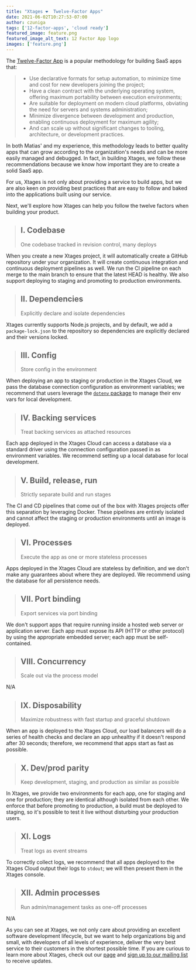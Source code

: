```yaml
---
title: "Xtages ❤️  Twelve-Factor Apps"
date: 2021-06-02T10:27:53-07:00
author: czuniga
tags: ['12-factor-apps', 'cloud ready']
featured_image: feature.png
featured_image_alt_text: 12 Factor App logo
images: ['feature.png']
---
```


The [Twelve-Factor App](https://12factor.net/) is a popular methodology for building SaaS apps that:

> * Use declarative formats for setup automation, to minimize time and cost for new developers joining the project;
> * Have a clean contract with the underlying operating system, offering maximum portability between execution environments;
> * Are suitable for deployment on modern cloud platforms, obviating the need for servers and systems administration;
> * Minimize divergence between development and production, enabling continuous deployment for maximum agility;
> * And can scale up without significant changes to tooling, architecture, or development practices.

In both Matias' and my experience, this methodology leads to better quality apps that can grow according to the organization's needs and can be more easily managed and debugged. In fact, in building Xtages, we follow these recommendations because we know how important they are to create a solid SaaS app.

For us, Xtages is not only about providing a service to build apps, but we are also keen on providing best practices that are easy to follow and baked into the applications built using our service.

Next, we'll explore how Xtages can help you follow the twelve factors when building your product.

> ## I. Codebase
>
> One codebase tracked in revision control, many deploys

When you create a new Xtages project, it will automatically create a GitHub repository under your organization. It will create continuous integration and continuous deployment pipelines as well. We run the CI pipeline on each merge to the main branch to ensure that the latest HEAD is healthy. We also support deploying to staging and promoting to production environments.

> ## II. Dependencies
>
> Explicitly declare and isolate dependencies

Xtages currently supports Node.js projects, and by default, we add a `package-lock.json` to the repository so dependencies are explicitly declared and their versions locked.

> ## III. Config
>
> Store config in the environment

When deploying an app to staging or production in the Xtages Cloud, we pass the database connection configuration as environment variables; we recommend that users leverage the [`dotenv` package](https://www.npmjs.com/package/dotenv) to manage their env vars for local development.

> ## IV. Backing services
>
> Treat backing services as attached resources

Each app deployed in the Xtages Cloud can access a database via a standard driver using the connection configuration passed in as environment variables. We recommend setting up a local database for local development.

> ## V. Build, release, run
>
> Strictly separate build and run stages

The CI and CD pipelines that come out of the box with Xtages projects offer this separation by leveraging Docker. These pipelines are entirely isolated and cannot affect the staging or production environments until an image is deployed.

> ## VI. Processes
>
> Execute the app as one or more stateless processes

Apps deployed in the Xtages Cloud are stateless by definition, and we don't make any guarantees about where they are deployed. We recommend using the database for all persistence needs.

> ## VII. Port binding
>
> Export services via port binding

We don't support apps that require running inside a hosted web server or application server. Each app must expose its API (HTTP or other protocol) by using the appropriate embedded server; each app must be self-contained.

> ## VIII. Concurrency
>
> Scale out via the process model

N/A

> ## IX. Disposability
>
> Maximize robustness with fast startup and graceful shutdown

When an app is deployed to the Xtages Cloud, our load balancers will do a series of health checks and declare an app unhealthy if it doesn't respond after 30 seconds; therefore, we recommend that apps start as fast as possible.

> ## X. Dev/prod parity
>
> Keep development, staging, and production as similar as possible

In Xtages, we provide two environments for each app, one for staging and one for production; they are identical although isolated from each other. We enforce that before promoting to production, a build must be deployed to staging, so it's possible to test it live without disturbing your production users.

> ## XI. Logs
>
> Treat logs as event streams

To correctly collect logs, we recommend that all apps deployed to the Xtages Cloud output their logs to `stdout`; we will then present them in the Xtages console.

> ## XII. Admin processes
>
> Run admin/management tasks as one-off processes

N/A


As you can see at Xtages, we not only care about providing an excellent software development lifecycle, but we want to help organizations big and small, with developers of all levels of experience, deliver the very best service to their customers in the shortest possible time. If you are curious to learn more about Xtages, check out our [page](https://xtages.com) and [sign up to our mailing list](https://www.xtages.com/pricing.html#join-titlehttps://www.xtages.com/pricing.html#join-title) to receive updates.

